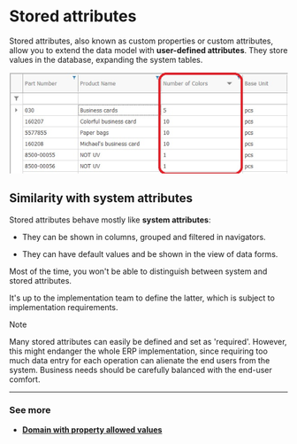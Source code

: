 # Stored attributes

Stored attributes, also known as custom properties or custom attributes, allow you to extend the data model with **user-defined attributes**. They store values in the database, expanding the system tables.

![Stored Attributes](stored-attributes.png)

## Similarity with system attributes

Stored attributes behave mostly like **system attributes**:

- They can be shown in columns, grouped and filtered in navigators.

- They can have default values and be shown in the view of data forms.

Most of the time, you won't be able to distinguish between system and stored attributes. 

It's up to the implementation team to define the latter, which is subject to implementation requirements.

> [!NOTE]
> 
> Many stored attributes can easily be defined and set as 'required'. 
> However, this might endanger the whole ERP implementation, since requiring too much data entry for each operation can alienate the end users from the system.
> Business needs should be carefully balanced with the end-user comfort.

----------
### See more

- **[Domain with property allowed values](https://docs.erp.net/tech/advanced/stored-attributes/domain-with-property-allowed-values.html)**
